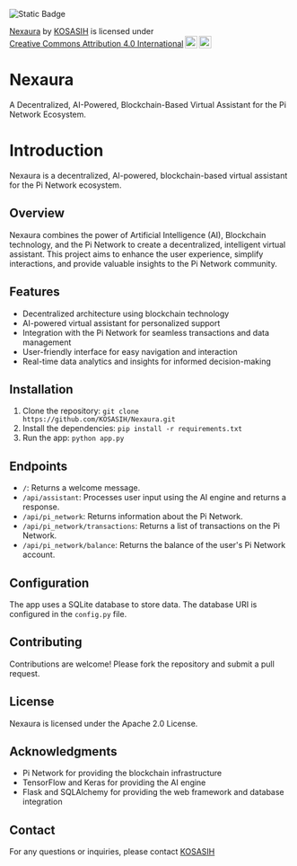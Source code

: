 ![Static Badge](https://img.shields.io/badge/%F0%9F%A4%96-Nexaura-green)

<p xmlns:cc="http://creativecommons.org/ns#" xmlns:dct="http://purl.org/dc/terms/"><a property="dct:title" rel="cc:attributionURL" href="https://github.com/KOSASIH/Nexaura">Nexaura</a> by <a rel="cc:attributionURL dct:creator" property="cc:attributionName" href="https://www.linkedin.com/in/kosasih-81b46b5a">KOSASIH</a> is licensed under <a href="https://creativecommons.org/licenses/by/4.0/?ref=chooser-v1" target="_blank" rel="license noopener noreferrer" style="display:inline-block;">Creative Commons Attribution 4.0 International<img style="height:22px!important;margin-left:3px;vertical-align:text-bottom;" src="https://mirrors.creativecommons.org/presskit/icons/cc.svg?ref=chooser-v1" alt=""><img style="height:22px!important;margin-left:3px;vertical-align:text-bottom;" src="https://mirrors.creativecommons.org/presskit/icons/by.svg?ref=chooser-v1" alt=""></a></p>

# Nexaura
A Decentralized, AI-Powered, Blockchain-Based Virtual Assistant for the Pi Network Ecosystem. 

# Introduction

Nexaura is a decentralized, AI-powered, blockchain-based virtual assistant for the Pi Network ecosystem.

## Overview

Nexaura combines the power of Artificial Intelligence (AI), Blockchain technology, and the Pi Network to create a decentralized, intelligent virtual assistant. This project aims to enhance the user experience, simplify interactions, and provide valuable insights to the Pi Network community.

## Features

* Decentralized architecture using blockchain technology
* AI-powered virtual assistant for personalized support
* Integration with the Pi Network for seamless transactions and data management
* User-friendly interface for easy navigation and interaction
* Real-time data analytics and insights for informed decision-making

## Installation

1. Clone the repository: `git clone https://github.com/KOSASIH/Nexaura.git`
2. Install the dependencies: `pip install -r requirements.txt`
3. Run the app: `python app.py`

## Endpoints

* `/`: Returns a welcome message.
* `/api/assistant`: Processes user input using the AI engine and returns a response.
* `/api/pi_network`: Returns information about the Pi Network.
* `/api/pi_network/transactions`: Returns a list of transactions on the Pi Network.
* `/api/pi_network/balance`: Returns the balance of the user's Pi Network account.

## Configuration

The app uses a SQLite database to store data. The database URI is configured in the `config.py` file.

## Contributing

Contributions are welcome! Please fork the repository and submit a pull request.

## License

Nexaura is licensed under the Apache 2.0 License.

## Acknowledgments

* Pi Network for providing the blockchain infrastructure
* TensorFlow and Keras for providing the AI engine
* Flask and SQLAlchemy for providing the web framework and database integration

## Contact

For any questions or inquiries, please contact [KOSASIH](https://github.com/KOSASIH)
